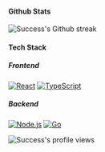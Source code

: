 #### Github Stats
![Success's Github streak](https://github-readme-streak-stats.herokuapp.com/?user=xosnrdev&stroke=ffffff&background=0E1217&ring=8B959E&fire=ffffff&currStreakNum=ffffff&currStreakLabel=fff&sideNums=ffffff&sideLabels=8B959E&dates=ffffff)

#### Tech Stack

##### Frontend
[![React](https://img.shields.io/badge/react-%2320232a.svg?style=for-the-badge&logo=react&logoColor=%2361DAFB&labelColor=264de4)](https://reactjs.org/)
[![TypeScript](https://img.shields.io/badge/typescript-%23007ACC.svg?style=for-the-badge&logo=typescript&logoColor=white&labelColor=264de4)](https://www.typescriptlang.org/)

##### Backend
[![Node.js](https://img.shields.io/badge/node.js-6DA55F?style=for-the-badge&logo=node.js&logoColor=white&labelColor=292e33)](https://nodejs.org/)
[![Go](https://img.shields.io/badge/Go-00ADD8?style=for-the-badge&logo=go&logoColor=white&labelColor=292e33)](https://golang.org/)

![Success's profile views](https://komarev.com/ghpvc/?username=xosnrdev&color=lightgrey)

